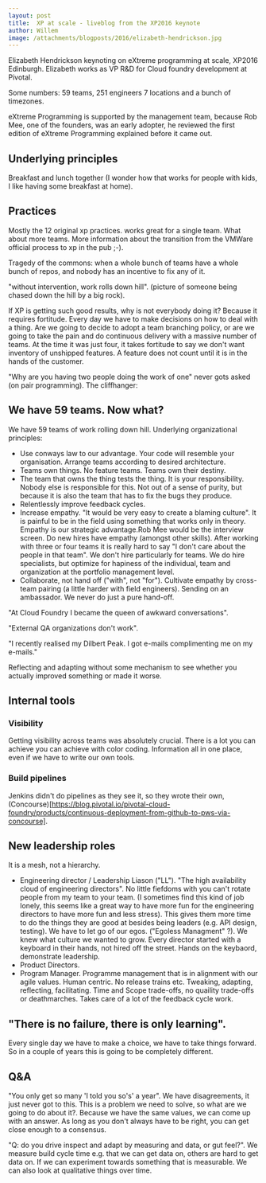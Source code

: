 ```yaml
---
layout: post
title:  XP at scale - liveblog from the XP2016 keynote
author: Willem
image: /attachments/blogposts/2016/elizabeth-hendrickson.jpg
---
```


Elizabeth Hendrickson keynoting on eXtreme programming at scale, XP2016 Edinburgh. Elizabeth works as VP R&D for
Cloud foundry development at Pivotal.

Some numbers: 59 teams, 251 engineers 7 locations and a bunch of timezones.

eXtreme Programming is supported by the management team, because Rob Mee, one of the founders, was an early adopter, he reviewed the first edition of eXtreme Programming explained before it came out.

## Underlying principles

Breakfast and lunch together (I wonder how that works for people with kids, I like having some breakfast at home).

## Practices

Mostly the 12 original xp practices. works great for a single team. What about more teams. More information about the transition from the VMWare official process to xp in the pub ;-).

Tragedy of the commons: when a whole bunch of teams have a whole bunch of repos, and nobody has an incentive to fix any of it.

"without intervention, work rolls down hill". (picture of someone being chased down the hill by a big rock).

If XP is getting such good results, why is not everybody doing it? Because it requires fortitude. Every day we have to make decisions on how to deal with a thing. Are we going to decide to adopt a team branching policy, or are we going to take the pain and do continuous delivery with a massive number of teams. At the time it was just four, it takes fortitude to say we don't want inventory of unshipped features. A feature does not count until it is in the hands of the customer.

"Why are you having two people doing the work of one" never gots asked (on pair programming). The cliffhanger:

## We have 59 teams. Now what?

We have 59 teams of work rolling down hill. Underlying organizational principles:

- Use conways law to our advantage. Your code will resemble your organisation. Arrange teams according to desired architecture.
- Teams own things. No feature teams. Teams own their destiny.
- The team that owns the thing tests the thing. It is your responsibility. Nobody else is responsible for this. Not out of a sense of purity, but because it is also the team that has to fix the bugs they produce.
- Relentlessly improve feedback cycles.
- Increase empathy. "It would be very easy to create a blaming culture". It is painful to be in the field using something that works only in theory. Empathy is our strategic advantage.Rob Mee would be the interview screen. Do
new hires have empathy (amongst other skills). After working with three or four teams it is really hard to say "I don't care about the people in that team". We don't hire particularly for teams. We do hire specialists, but optimize for hapiness of the individual, team and organization at the portfolio management level.
- Collaborate, not hand off ("with", not "for").
  Cultivate empathy by cross-team pairing (a little harder with field engineers). Sending on an ambassador. We never do just a pure hand-off.


"At Cloud Foundry I became the queen of awkward conversations".

"External QA organizations don't work".

"I recently realised my Dilbert Peak. I got e-mails complimenting me on my e-mails."

Reflecting and adapting without some mechanism to see whether you actually improved something or made it worse.

## Internal tools

### Visibility

Getting visibility across teams was absolutely crucial. There is a lot you can achieve you can achieve with color coding. Information all in one place, even if we have to write our own tools.

### Build pipelines

Jenkins didn't do pipelines as they see it, so they wrote their own, (Concourse)[https://blog.pivotal.io/pivotal-cloud-foundry/products/continuous-deployment-from-github-to-pws-via-concourse].

## New leadership roles

It is a mesh, not a hierarchy.


* Engineering director / Leadership Liason ("LL"). "The high availability cloud of engineering directors". No little fiefdoms with you can't rotate people from my team to your team. (I sometimes find this kind of job lonely, this seems like a great way to have more fun for the engineering directors to have more fun and less stress). This gives them more time to do the things they are good at besides being leaders (e.g. API design, testing). We have to let go of our egos. ("Egoless Managment" ?). We knew what culture we wanted to grow. Every director started with a keyboard in their hands, not hired off the street. Hands on the keybaord, demonstrate leadership.
* Product Directors.
* Program Manager. Programme management that is in alignment with our agile values. Human centric. No release trains etc. Tweaking, adapting, reflecting, facilitating. Time and Scope trade-offs, no quaility trade-offs or deathmarches. Takes care of a lot of the feedback cycle work.

## "There is no failure, there is only learning".

Every single day we have to make a choice, we have to take things forward. So in a couple of years this is going to be completely different.

## Q&A

"You only get so many 'I told you so's' a year". We have disagreements, it just never got to this. This is a problem we need to solve, so what are we going to do about it?. Because we have the same values, we can come up with an answer. As long as you don't always have to be right, you can get close enough to a consensus.

"Q: do you drive inspect and adapt by measuring and data, or gut feel?". We measure build cycle time e.g. that we can get data on, others are hard to get data on. If we can experiment towards something that is measurable. We can also look at qualitative things over time.

